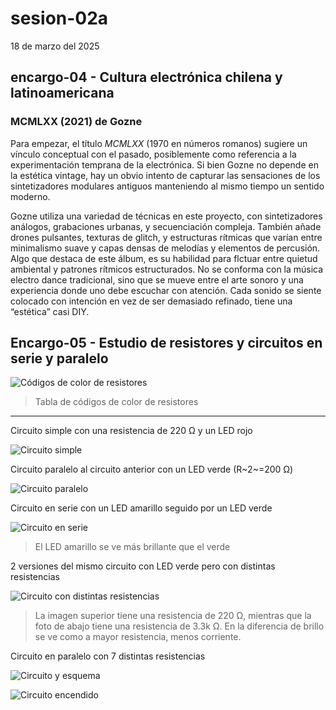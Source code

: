 # sesion-02a

18 de marzo del 2025

## encargo-04 - Cultura electrónica chilena y latinoamericana

### MCMLXX (2021) de Gozne

Para empezar, el título *MCMLXX* (1970 en números romanos) sugiere un vínculo conceptual con el pasado, posiblemente como referencia a la experimentación temprana de la electrónica. Si bien Gozne no depende en la estética vintage, hay un obvio intento de capturar las sensaciones de los sintetizadores modulares antiguos manteniendo al mismo tiempo un sentido moderno.

Gozne utiliza una variedad de técnicas en este proyecto, con sintetizadores análogos, grabaciones urbanas, y secuenciación compleja. También añade drones pulsantes, texturas de glitch, y estructuras rítmicas que varían entre minimalismo suave y capas densas de melodías y elementos de percusión. Algo que destaca de este álbum, es su habilidad para flctuar entre quietud ambiental y patrones rítmicos estructurados. No se conforma con la música electro dance tradicional, sino que se mueve entre el arte sonoro y una experiencia donde uno debe escuchar con atención. Cada sonido se siente colocado con intención en vez de ser demasiado refinado, tiene una “estética” casi DIY.

## Encargo-05 - Estudio de resistores y circuitos en serie y paralelo

![Códigos de color de resistores](./archivos/2a_0.png)

> Tabla de códigos de color de resistores

***

Circuito simple con una resistencia de 220 Ω y un LED rojo

![Circuito simple](./archivos/2a_1.png)

Circuito paralelo al circuito anterior con un LED verde (R~2~=200 Ω)

![Circuito paralelo](./archivos/2a_2.png)

Circuito en serie con un LED amarillo seguido por un LED verde

![Circuito en serie](./archivos/2a_3.png)

> El LED amarillo se ve más brillante que el verde

2 versiones del mismo circuito con LED verde pero con distintas resistencias

![Circuito con distintas resistencias](./archivos/2a_4.png)

> La imagen superior tiene una resistencia de 220 Ω, mientras que la foto de abajo tiene una resistencia de 3.3k Ω. En la diferencia de brillo se ve como a mayor resistencia, menos corriente.

Circuito en paralelo con 7 distintas resistencias

![Circuito y esquema](./archivos/2a_5.png)

![Circuito encendido](./archivos/2a_6.png)
